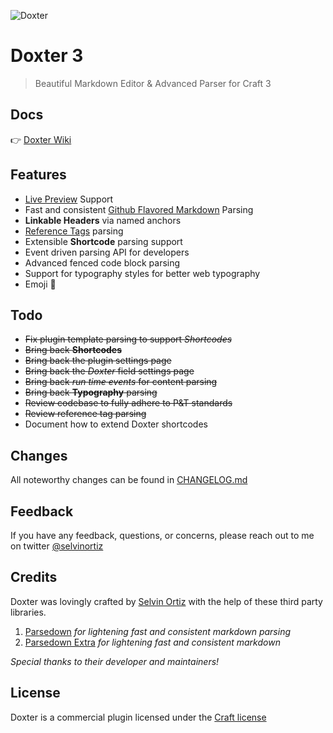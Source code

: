 ![Doxter](resources/img/Doxter3.png)

# Doxter 3
> Beautiful Markdown Editor & Advanced Parser for Craft 3

## Docs
👉 [Doxter Wiki](https://github.com/selvinortiz/craft-plugin-doxter/wiki)

## Features
* [Live Preview][preview] Support
* Fast and consistent [Github Flavored Markdown][gfm] Parsing
* **Linkable Headers** via named anchors
* [Reference Tags][refTags] parsing
* Extensible **Shortcode** parsing support
* Event driven parsing API for developers
* Advanced fenced code block parsing
* Support for typography styles for better web typography
* Emoji 🎉

## Todo
- ~~Fix plugin template parsing to support _Shortcodes_~~
- ~~Bring back **Shortcodes**~~
- ~~Bring back the plugin settings page~~
- ~~Bring back the _Doxter_ field settings page~~
- ~~Bring back _run time events_ for content parsing~~
- ~~Bring back **Typography** parsing~~
- ~~Review codebase to fully adhere to P&T standards~~
- ~~Review reference tag parsing~~
- Document how to extend Doxter shortcodes

## Changes
All noteworthy changes can be found in [CHANGELOG.md][changelog]

## Feedback
If you have any feedback, questions, or concerns, please reach out to me on twitter [@selvinortiz][developer]

## Credits
Doxter was lovingly crafted by [Selvin Ortiz][developer] with the help of these third party libraries.

1. [Parsedown][parsedown] _for lightening fast and consistent markdown parsing_
2. [Parsedown Extra][parsedown] _for lightening fast and consistent markdown_

_Special thanks to their developer and maintainers!_

## License
Doxter is a commercial plugin licensed under the [Craft license][license]

[craft]:http://buildwithcraft.com "Craft CMS"
[developer]:http://twitter.com/selvinortiz "@selvinortiz"
[release]:https://github.com/selvinortiz/craft-plugin-doxter/releases "Official Release"
[refTags]:http://buildwithcraft.com/docs/reference-tags "Reference Tags"
[parseRefs]:http://buildwithcraft.com/docs/templating/filters#parseRefs "Reference Tag Filter"
[preview]:http://buildwithcraft.com/features/live-preview "Live Preview"
[matrix]:http://buildwithcraft.com/features/matrix "Matrix"
[entrytypes]:http://buildwithcraft.com/features/entry-types "Entry Types"
[gfm]: https://help.github.com/articles/github-flavored-markdown "Github Flavored Markdown"
[parsedown]:https://github.com/erusev/parsedown "Parsedown"
[parsedown]:https://github.com/erusev/parsedown-extra "Parsedown Extra"
[changelog]:https://github.com/selvinortiz/craft-plugin-doxter/blob/master/CHANGELOG.md "The Changelog"
[license]:https://raw.github.com/selvinortiz/craft-plugin-doxter/master/LICENSE "Craft License"
[osilogo]:https://github.com/selvinortiz/craft-plugin-doxter/raw/master/doxter/resources/img/osilogo.png "Open Source Initiative"
